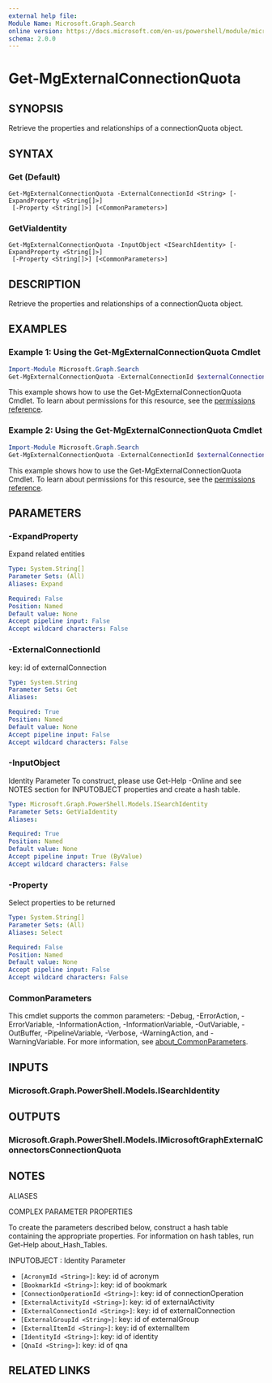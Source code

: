 ```yaml
---
external help file:
Module Name: Microsoft.Graph.Search
online version: https://docs.microsoft.com/en-us/powershell/module/microsoft.graph.search/get-mgexternalconnectionquota
schema: 2.0.0
---
```


# Get-MgExternalConnectionQuota

## SYNOPSIS
Retrieve the properties and relationships of a connectionQuota object.

## SYNTAX

### Get (Default)
```
Get-MgExternalConnectionQuota -ExternalConnectionId <String> [-ExpandProperty <String[]>]
 [-Property <String[]>] [<CommonParameters>]
```

### GetViaIdentity
```
Get-MgExternalConnectionQuota -InputObject <ISearchIdentity> [-ExpandProperty <String[]>]
 [-Property <String[]>] [<CommonParameters>]
```

## DESCRIPTION
Retrieve the properties and relationships of a connectionQuota object.

## EXAMPLES

### Example 1: Using the Get-MgExternalConnectionQuota Cmdlet
```powershell
Import-Module Microsoft.Graph.Search
Get-MgExternalConnectionQuota -ExternalConnectionId $externalConnectionId
```

This example shows how to use the Get-MgExternalConnectionQuota Cmdlet.
To learn about permissions for this resource, see the [permissions reference](/graph/permissions-reference).

### Example 2: Using the Get-MgExternalConnectionQuota Cmdlet
```powershell
Import-Module Microsoft.Graph.Search
Get-MgExternalConnectionQuota -ExternalConnectionId $externalConnectionId -OutFile $outFileId
```

This example shows how to use the Get-MgExternalConnectionQuota Cmdlet.
To learn about permissions for this resource, see the [permissions reference](/graph/permissions-reference).

## PARAMETERS

### -ExpandProperty
Expand related entities

```yaml
Type: System.String[]
Parameter Sets: (All)
Aliases: Expand

Required: False
Position: Named
Default value: None
Accept pipeline input: False
Accept wildcard characters: False
```

### -ExternalConnectionId
key: id of externalConnection

```yaml
Type: System.String
Parameter Sets: Get
Aliases:

Required: True
Position: Named
Default value: None
Accept pipeline input: False
Accept wildcard characters: False
```

### -InputObject
Identity Parameter
To construct, please use Get-Help -Online and see NOTES section for INPUTOBJECT properties and create a hash table.

```yaml
Type: Microsoft.Graph.PowerShell.Models.ISearchIdentity
Parameter Sets: GetViaIdentity
Aliases:

Required: True
Position: Named
Default value: None
Accept pipeline input: True (ByValue)
Accept wildcard characters: False
```

### -Property
Select properties to be returned

```yaml
Type: System.String[]
Parameter Sets: (All)
Aliases: Select

Required: False
Position: Named
Default value: None
Accept pipeline input: False
Accept wildcard characters: False
```

### CommonParameters
This cmdlet supports the common parameters: -Debug, -ErrorAction, -ErrorVariable, -InformationAction, -InformationVariable, -OutVariable, -OutBuffer, -PipelineVariable, -Verbose, -WarningAction, and -WarningVariable. For more information, see [about_CommonParameters](http://go.microsoft.com/fwlink/?LinkID=113216).

## INPUTS

### Microsoft.Graph.PowerShell.Models.ISearchIdentity

## OUTPUTS

### Microsoft.Graph.PowerShell.Models.IMicrosoftGraphExternalConnectorsConnectionQuota

## NOTES

ALIASES

COMPLEX PARAMETER PROPERTIES

To create the parameters described below, construct a hash table containing the appropriate properties. For information on hash tables, run Get-Help about_Hash_Tables.


INPUTOBJECT <ISearchIdentity>: Identity Parameter
  - `[AcronymId <String>]`: key: id of acronym
  - `[BookmarkId <String>]`: key: id of bookmark
  - `[ConnectionOperationId <String>]`: key: id of connectionOperation
  - `[ExternalActivityId <String>]`: key: id of externalActivity
  - `[ExternalConnectionId <String>]`: key: id of externalConnection
  - `[ExternalGroupId <String>]`: key: id of externalGroup
  - `[ExternalItemId <String>]`: key: id of externalItem
  - `[IdentityId <String>]`: key: id of identity
  - `[QnaId <String>]`: key: id of qna

## RELATED LINKS

